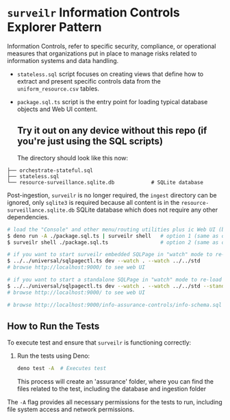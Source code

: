 # `surveilr` Information Controls Explorer Pattern

Information Controls, refer to specific security, compliance, or operational
measures that organizations put in place to manage risks related to information
systems and data handling.

- `stateless.sql` script focuses on creating views that define how to extract
  and present specific controls data from the `uniform_resource.csv` tables.

- `package.sql.ts` script is the entry point for loading typical database
  objects and Web UI content.

  ## Try it out on any device without this repo (if you're just using the SQL scripts)

  The directory should look like this now:

```
├── orchestrate-stateful.sql
├── stateless.sql 
└── resource-surveillance.sqlite.db            # SQLite database
```

Post-ingestion, `surveilr` is no longer required, the `ingest` directory can be
ignored, only `sqlite3` is required because all content is in the
`resource-surveillance.sqlite.db` SQLite database which does not require any
other dependencies.

```bash
# load the "Console" and other menu/routing utilities plus ic Web UI (both are same, just run one)
$ deno run -A ./package.sql.ts | surveilr shell   # option 1 (same as option 2)
$ surveilr shell ./package.sql.ts                 # option 2 (same as option 1)

# if you want to start surveilr embedded SQLPage in "watch" mode to re-load files automatically
$ ../../universal/sqlpagectl.ts dev --watch . --watch ../../std
# browse http://localhost:9000/ to see web UI

# if you want to start a standalone SQLPage in "watch" mode to re-load files automatically
$ ../../universal/sqlpagectl.ts dev --watch . --watch ../../std --standalone
# browse http://localhost:9000/ to see web UI

# browse http://localhost:9000/info-assurance-controls/info-schema.sql to see ic-specific views and tables
```

## How to Run the Tests

To execute test and ensure that `surveilr` is functioning correctly:

1. Run the tests using Deno:

   ```bash
   deno test -A  # Executes test
   ```

   This process will create an 'assurance' folder, where you can find the files
   related to the test, including the database and ingestion folder

The `-A` flag provides all necessary permissions for the tests to run, including
file system access and network permissions.
